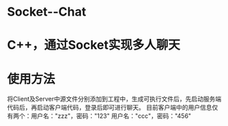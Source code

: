 # Socket--Chat
# C++，通过Socket实现多人聊天

# 使用方法
  将Client及Server中源文件分别添加到工程中，生成可执行文件后，先启动服务端代码后，再启动客户端代码，登录后即可进行聊天。
  目前客户端中的用户信息仅有两个：用户名："zzz"，密码："123"
                                 用户名："ccc"，密码："456"
